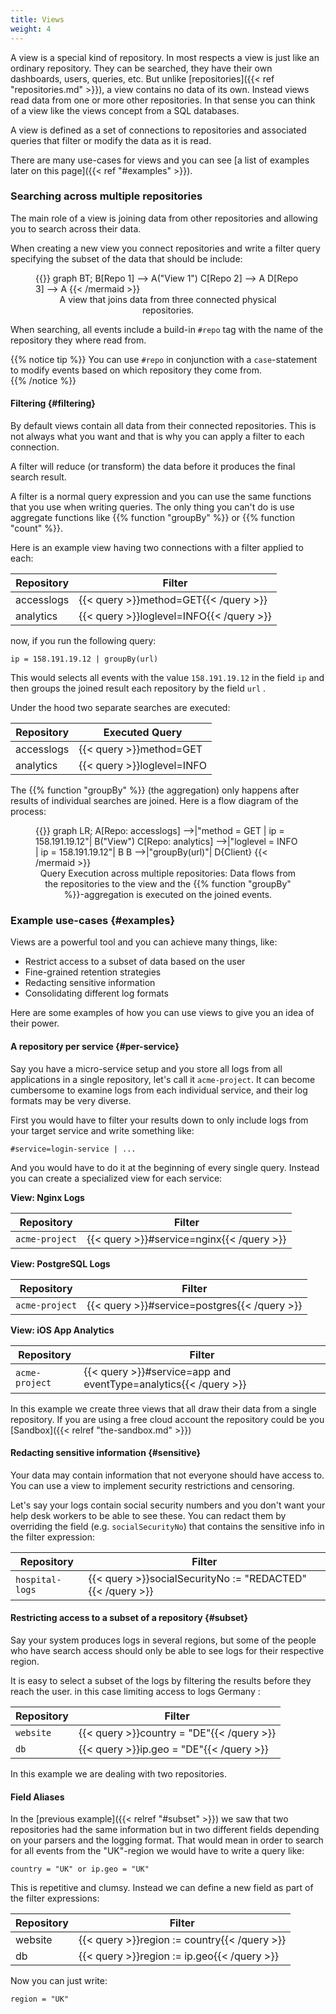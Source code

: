 ```yaml
---
title: Views
weight: 4
---
```


A view is a special kind of repository. In most respects a view is just like an ordinary repository.
They can be searched, they have their own dashboards, users, queries, etc.
But unlike [repositories]({{< ref "repositories.md" >}}), a view contains no data of its own.
Instead views read data from one or more other repositories.
In that sense you can think of a view like the views concept from a SQL databases.

A view is defined as a set of connections to repositories
and associated queries that filter or modify the data as it is read.

There are many use-cases for views and you can see
[a list of examples later on this page]({{< ref "#examples" >}}).

### Searching across multiple repositories

The main role of a view is joining data from other repositories
and allowing you to search across their data.

When creating a new view you connect repositories and write a filter query
specifying the subset of the data that should be include:


<figure>
{{<mermaid align="center">}}
graph BT;
    B[Repo 1]   --> A("View 1")
    C[Repo 2]   --> A
    D[Repo 3]   --> A
{{< /mermaid >}}
<figcaption>A view that joins data from three connected physical repositories.</figcaption>
</figure>

When searching, all events include a build-in `#repo` tag with the name
of the repository they where read from.

{{% notice tip %}}
You can use `#repo` in conjunction with a `case`-statement to modify events
based on which repository they come from.  
{{% /notice %}}

#### Filtering {#filtering}

By default views contain all data from their connected repositories.
This is not always what you want and that is why you can apply a filter to each connection.

A filter will reduce (or transform) the data before it produces the final search result.

A filter is a normal query expression and you can use the same functions that you use
when writing queries. The only thing you can't do is use aggregate functions
like {{% function "groupBy" %}} or {{% function "count" %}}.

Here is an example view having two connections with a filter applied to each:

| Repository         | Filter           |
|--------------------|------------------|
| accesslogs         | {{< query >}}method=GET{{< /query >}}     |
| analytics          | {{< query >}}loglevel=INFO{{< /query >}}  |

now, if you run the following query:

```humio
ip = 158.191.19.12 | groupBy(url)
```

This would selects all events with the value `158.191.19.12` in the field `ip`
and then groups the joined result each repository by the field `url` .

Under the hood two separate searches are executed:

| Repository         | Executed Query                                                  |
|--------------------|-----------------------------------------------------------------|
| accesslogs         | {{< query >}}method=GET | ip = 158.191.19.12{{< /query >}}                   |
| analytics          | {{< query >}}loglevel=INFO | ip = 158.191.19.12{{< /query >}}                |

The {{% function "groupBy" %}} (the aggregation) only happens after results of individual
searches are joined. Here is a flow diagram of the process:

<figure>
{{<mermaid align="center">}}
graph LR;
    A[Repo: accesslogs] -->|"method = GET | ip = 158.191.19.12"| B("View")
    C[Repo: analytics] -->|"loglevel = INFO | ip = 158.191.19.12"| B
    B -->|"groupBy(url)"| D{Client}
{{< /mermaid >}}
<figcaption>Query Execution across multiple repositories: Data flows from the
repositories to the view and the
{{% function "groupBy" %}}-aggregation is executed on the joined events.</figcaption>
</figure>

### Example use-cases {#examples}

Views are a powerful tool and you can achieve many things, like:

- Restrict access to a subset of data based on the user
- Fine-grained retention strategies
- Redacting sensitive information
- Consolidating different log formats

Here are some examples of how you can use views to give you an
idea of their power.

#### A repository per service {#per-service}

Say you have a micro-service setup and you store all logs from all applications
in a single repository, let's call it `acme-project`. It can
become cumbersome to examine logs from each individual service, and their log formats may be very diverse.

First you would have to filter your results down to only include logs from your
target service and write something like:

```humio
#service=login-service | ...
```

And you would have to do it at the beginning of every single query.
Instead you can create a specialized view for each service:

__View: Nginx Logs__

| Repository         | Filter             |
|--------------------|--------------------|
| `acme-project`     | {{< query >}}#service=nginx{{< /query >}}   |

__View: PostgreSQL Logs__

| Repository           | Filter              |
|----------------------|---------------------|
| `acme-project`       | {{< query >}}#service=postgres{{< /query >}} |

__View: iOS App Analytics__

| Repository           | Filter                                  |
|----------------------|-----------------------------------------|
| `acme-project`       | {{< query >}}#service=app and eventType=analytics{{< /query >}}  |

In this example we create three views that all draw their data from
a single repository. If you are using a free cloud account the
repository could be you [Sandbox]({{< relref "the-sandbox.md" >}})

#### Redacting sensitive information {#sensitive}

Your data may contain information that not everyone should have access to.
You can use a view to implement security restrictions and censoring.

Let's say your logs contain social security numbers and you don't want your
help desk workers to be able to see these. You can redact them by overriding
the field (e.g. `socialSecurityNo`) that contains the sensitive info in the
filter expression:

| Repository         | Filter                                 |
|--------------------|----------------------------------------|
| `hospital-logs`    | {{< query >}}socialSecurityNo := "REDACTED"{{< /query >}}       |

#### Restricting access to a subset of a repository {#subset}

Say your system produces logs in several regions, but some of the people who
have search access should only be able to see logs for their respective region.

It is easy to select a subset of the logs by filtering the results before they
reach the user.  in this case limiting access to logs Germany :

| Repository  | Filter                                        |
|--------------------|----------------------------------------|
| `website`          | {{< query >}}country = "DE"{{< /query >}}                       |
| `db`               | {{< query >}}ip.geo = "DE"{{< /query >}}                        |

In this example we are dealing with two repositories.


#### Field Aliases

In the [previous example]({{< relref "#subset" >}}) we saw that two repositories
had the same information but in two different fields depending on your parsers and
the logging format. That would mean in order
to search for all events from the "UK"-region we would have to write a query like:

```humio
country = "UK" or ip.geo = "UK"
```

This is repetitive and clumsy. Instead we can define a new field as part of the
filter expressions:

| Repository         | Filter                                                         |
|--------------------|----------------------------------------------------------------|
| website            | {{< query >}}region := country{{< /query >}}                                            |
| db                 | {{< query >}}region := ip.geo{{< /query >}}                                            |

Now you can just write:

```humio
region = "UK"
```
